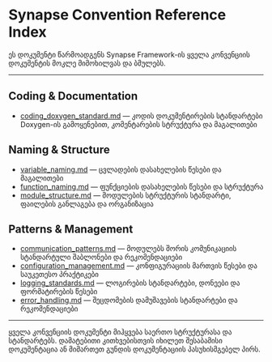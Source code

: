 # Synapse Convention Reference Index

ეს დოკუმენტი წარმოადგენს Synapse Framework-ის ყველა კონვენციის დოკუმენტის მოკლე მიმოხილვას და ბმულებს.

---

## Coding & Documentation
- [coding_doxygen_standard.md](coding_doxygen_standard.md) — კოდის დოკუმენტირების სტანდარტები Doxygen-ის გამოყენებით, კომენტარების სტრუქტურა და მაგალითები

## Naming & Structure
- [variable_naming.md](variable_naming.md) — ცვლადების დასახელების წესები და მაგალითები
- [function_naming.md](function_naming.md) — ფუნქციების დასახელების წესები და სტრუქტურა
- [module_structure.md](module_structure.md) — მოდულების სტრუქტურის სტანდარტი, ფაილების განლაგება და ორგანიზაცია

## Patterns & Management
- [communication_patterns.md](communication_patterns.md) — მოდულებს შორის კომუნიკაციის სტანდარტული შაბლონები და რეკომენდაციები
- [configuration_management.md](configuration_management.md) — კონფიგურაციის მართვის წესები და საუკეთესო პრაქტიკები
- [logging_standards.md](logging_standards.md) — ლოგირების სტანდარტები, დონეები და ფორმატირების წესები
- [error_handling.md](error_handling.md) — შეცდომების დამუშავების სტანდარტები და რეკომენდაციები

---

ყველა კონვენციის დოკუმენტი მიჰყვება საერთო სტრუქტურასა და სტანდარტებს. დამატებითი კითხვებისთვის იხილეთ შესაბამისი დოკუმენტაცია ან მიმართეთ გუნდის დოკუმენტაციის პასუხისმგებელ პირს.
